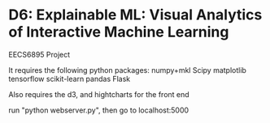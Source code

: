 # D6: Explainable ML: Visual Analytics of Interactive Machine Learning
EECS6895 Project

It requires the following python packages:
numpy+mkl
Scipy
matplotlib
tensorflow
scikit-learn
pandas
Flask

Also requires the d3, and hightcharts for the front end

run "python webserver.py", then go to localhost:5000

